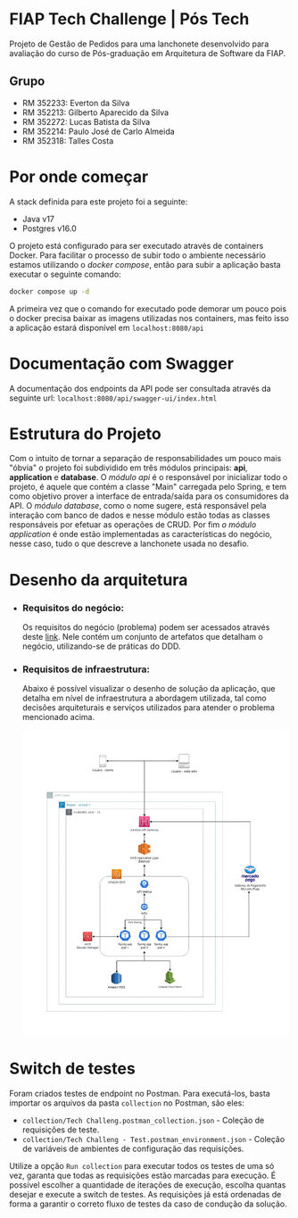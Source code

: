 # FIAP Tech Challenge | Pós Tech

Projeto de Gestão de Pedidos para uma lanchonete desenvolvido para avaliação do curso de Pós-graduação em Arquitetura de Software da FIAP.

## Grupo
- RM 352233: Everton da Silva
- RM 352213: Gilberto Aparecido da Silva
- RM 352272: Lucas Batista da Silva
- RM 352214: Paulo José de Carlo Almeida
- RM 352318: Talles Costa

# Por onde começar

A stack definida para este projeto foi a seguinte:
- Java v17
- Postgres v16.0

O projeto está configurado para ser executado através de containers Docker. Para facilitar o processo de subir todo o ambiente necessário estamos utilizando o _docker compose_, então para subir a aplicação basta executar o seguinte comando: 

```sh
docker compose up -d
```

A primeira vez que o comando for executado pode demorar um pouco pois o docker precisa baixar as imagens utilizadas nos containers, mas feito isso a aplicação estará disponível em `localhost:8080/api` 

# Documentação com Swagger

A documentação dos endpoints da API pode ser consultada através da seguinte url: `localhost:8080/api/swagger-ui/index.html`

# Estrutura do Projeto

Com o intuito de tornar a separação de responsabilidades um pouco mais "óbvia" o projeto foi subdividido em três módulos principais: **api**, **application** e **database**. O _módulo api_ é o responsável por inicializar todo o projeto, é aquele que contém a classe "Main" carregada pelo Spring, 
e tem como objetivo prover a interface de entrada/saída para os consumidores da API. O _módulo database_, como o nome sugere, está responsável pela interação com banco de dados e nesse módulo estão todas as classes responsáveis por efetuar as operações de CRUD. Por fim
_o módulo application_ é onde estão implementadas as características do negócio, nesse caso, tudo o que descreve a lanchonete usada no desafio.

# Desenho da arquitetura

* ### Requisitos do negócio:
    Os requisitos do negócio (problema) podem ser acessados através deste [link](https://miro.com/app/board/uXjVMomeqoU=/). Nele contém um conjunto de artefatos que detalham o negócio, utilizando-se de práticas do DDD.

* ### Requisitos de infraestrutura:
    Abaixo é possível visualizar o desenho de solução da aplicação, que detalha em nível de infraestrutura a abordagem utilizada, tal como decisões arquiteturais e serviços utilizados para atender o problema mencionado acima. 

  ![desenho-de-solucao.jpg](desenho-de-solucao.jpg)

# Switch de testes

Foram criados testes de endpoint no Postman.
Para executá-los, basta importar os arquivos da pasta `collection` no Postman, são eles:
- `collection/Tech Challeng.postman_collection.json` - Coleção de requisições de teste.
- `collection/Tech Challeng - Test.postman_environment.json` - Coleção de variáveis de ambientes de configuração das requisições.

Utilize a opção `Run collection` para executar todos os testes de uma só vez, garanta que todas as requisições estão marcadas para execução.
É possível escolher a quantidade de iterações de execução, escolha quantas desejar e execute a switch de testes.
As requisições já está ordenadas de forma a garantir o correto fluxo de testes da caso de condução da solução.